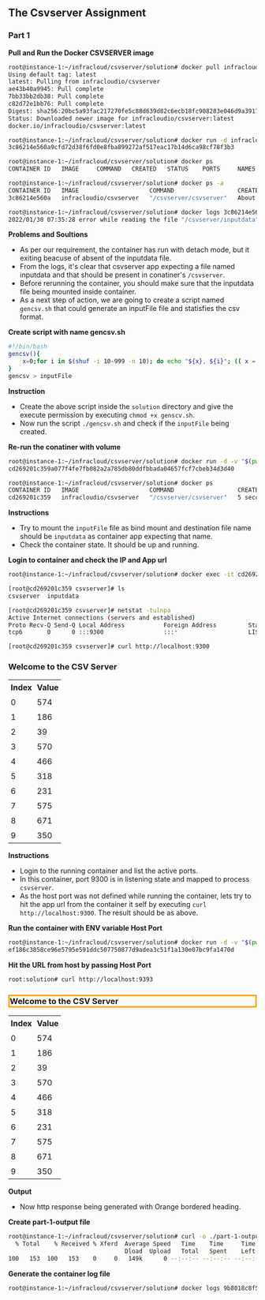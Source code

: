 ## The Csvserver Assignment

### Part 1

**Pull and Run the Docker CSVSERVER image**

```sh
root@instance-1:~/infracloud/csvserver/solution# docker pull infracloudio/csvserver
Using default tag: latest
latest: Pulling from infracloudio/csvserver
ae43b40a9945: Pull complete
7bb33bb2db38: Pull complete
c82d72e1bb76: Pull complete
Digest: sha256:20bc5a93fac217270fe5c88d639d82c6ecb18fc908283e046d9a3917a840ec1f
Status: Downloaded newer image for infracloudio/csvserver:latest
docker.io/infracloudio/csvserver:latest

root@instance-1:~/infracloud/csvserver/solution# docker run -d infracloudio/csvserver
3c86214e560a9cfd72d38f6fd0e8fba899272af517eac17b14d6ca98cf78f3b3

root@instance-1:~/infracloud/csvserver/solution# docker ps
CONTAINER ID   IMAGE     COMMAND   CREATED   STATUS    PORTS     NAMES

root@instance-1:~/infracloud/csvserver/solution# docker ps -a
CONTAINER ID   IMAGE                    COMMAND                  CREATED              STATUS                          PORTS     NAMES
3c86214e560a   infracloudio/csvserver   "/csvserver/csvserver"   About a minute ago   Exited (1) About a minute ago             focused_mendel

root@instance-1:~/infracloud/csvserver/solution# docker logs 3c86214e560a
2022/01/30 07:35:28 error while reading the file "/csvserver/inputdata": open /csvserver/inputdata: no such file or directory
```
**Problems and Soultions**

- As per our requirement, the container has run with detach mode, but it exiting beacuse of absent of the inputdata file.
- From the logs, it's clear that csvserver app expecting a file named inputdata and that should be present in conatiner's `/csvserver`.
- Before rerunning the container, you should make sure that the inputdata file being mounted inside container.
- As a next step of action, we are going to create a script named `gencsv.sh` that could generate an inputFile file and statisfies the csv format.

**Create script with name gencsv.sh**

```sh
#!/bin/bash
gencsv(){
    x=0;for i in $(shuf -i 10-999 -n 10); do echo "${x}, ${i}"; (( x = x+1 )); done
}
gencsv > inputFile
```
**Instruction**

- Create the above script inside the `solution` directory and give the execute permission by executing `chmod +x genscv.sh`.
-  Now run the script `./gencsv.sh` and check if the `inputFile` being created.

**Re-run the conatiner with volume**
```sh
root@instance-1:~/infracloud/csvserver/solution# docker run -d -v "$(pwd)"/inputFile:/csvserver/inputdata  infracloudio/csvserver
cd269201c359a077f4fe7fb082a2a785db80ddfbbada04657fcf7cbeb34d3d40

root@instance-1:~/infracloud/csvserver/solution# docker ps
CONTAINER ID   IMAGE                    COMMAND                  CREATED         STATUS         PORTS      NAMES
cd269201c359   infracloudio/csvserver   "/csvserver/csvserver"   5 seconds ago   Up 4 seconds   9300/tcp   sweet_meitner
```
**Instructions**

- Try to mount the `inputFile` file as bind mount and destination file name should be `inputdata` as container app expecting that name.
- Check the container state. It should be up and running.

**Login to container and check the IP and App url**
```sh
root@instance-1:~/infracloud/csvserver/solution# docker exec -it cd269201c359 bash

[root@cd269201c359 csvserver]# ls
csvserver  inputdata

[root@cd269201c359 csvserver]# netstat -tulnpa
Active Internet connections (servers and established)
Proto Recv-Q Send-Q Local Address           Foreign Address         State       PID/Program name
tcp6       0      0 :::9300                 :::*                    LISTEN      1/csvserver

[root@cd269201c359 csvserver]# curl http://localhost:9300
```
<!DOCTYPE html>
<html>
<head>
  <title>CSV Server</title>
  <style>
  th, td {
    padding: 5px;
  }
  </style>
</head>
<body>
<!-- Y3N2c2VydmVyIGdlbmVyYXRlZCBhdDogMTY0MzU2MDY5Mw== -->
<h3>Welcome to the CSV Server</h3><table><tr><th>Index</th><th>Value</th></tr><tr><td>0</td><td> 574</td></tr><tr><td>1</td><td> 186</td></tr><tr><td>2</td><td> 39</td></tr><tr><td>3</td><td> 570</td></tr><tr><td>4</td><td> 466</td></tr><tr><td>5</td><td> 318</td></tr><tr><td>6</td><td> 231</td></tr><tr><td>7</td><td> 575</td></tr><tr><td>8</td><td> 671</td></tr><tr><td>9</td><td> 350</td></tr></table></body></html>

**Instructions**

- Login to the running container and list the active ports.
- In this container, port 9300 is in listening state and mapped to process `csvserver`.
- As the host port was not defined while running the container, lets try to hit the app url from the container it self by executing `curl http://localhost:9300`. The result should be as above.

**Run the container with ENV variable Host Port**

```sh
root@instance-1:~/infracloud/csvserver/solution# docker run -d -v "$(pwd)"/inputFile:/csvserver/inputdata -e CSVSERVER_BORDER=Orange -p 9393:9300 infracloudio/csvserver
ef186c3858ce96e5795e591ddc507750877d9adea3c51f1a130e07bc9fa1470d
```

**Hit the URL from host by passing Host Port**
```sh
root:solution# curl http://localhost:9393
```
<!DOCTYPE html>
<html>
<head>
  <title>CSV Server</title>
  <style>
  th, td {
    padding: 5px;
  }
  </style>
</head>
<body>
<!-- Y3N2c2VydmVyIGdlbmVyYXRlZCBhdDogMTY0MzU2MjEwNw== -->
<h3 style="border:3px solid Orange">Welcome to the CSV Server</h3><table><tr><th>Index</th><th>Value</th></tr><tr><td>0</td><td> 574</td></tr><tr><td>1</td><td> 186</td></tr><tr><td>2</td><td> 39</td></tr><tr><td>3</td><td> 570</td></tr><tr><td>4</td><td> 466</td></tr><tr><td>5</td><td> 318</td></tr><tr><td>6</td><td> 231</td></tr><tr><td>7</td><td> 575</td></tr><tr><td>8</td><td> 671</td></tr><tr><td>9</td><td> 350</td></tr></table></body></html>

**Output**
- Now http response being generated with Orange bordered heading.

**Create part-1-output file**
```sh
root@instance-1:~/infracloud/csvserver/solution# curl -o ./part-1-output http://localhost:9393/raw
  % Total    % Received % Xferd  Average Speed   Time    Time     Time  Current
                                 Dload  Upload   Total   Spent    Left  Speed
100   153  100   153    0     0   149k      0 --:--:-- --:--:-- --:--:--  149k
```
**Generate the container log file**

```sh
root@instance-1:~/infracloud/csvserver/solution# docker logs 9b8018c8f5e5 >& part-1-logs
```

